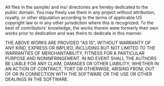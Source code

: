 All files in the sample/ and ins/ directories are hereby dedicated to the 
public domain. You may freely use them in any project without attribution, 
royalty, or other stipulation according to the terms of applicable US 
copyright law or in any other jurisdiction where this is recognized.
To the best of contributors' knowledge, the works therein were formerly
their own works prior to dedication and was theirs to dedicate in this
manner.

THE ABOVE WORKS ARE PROVIDED "AS IS", WITHOUT WARRANTY OF ANY KIND,
EXPRESS OR IMPLIED, INCLUDING BUT NOT LIMITED TO THE WARRANTIES OF
MERCHANTABILITY, FITNESS FOR A PARTICULAR PURPOSE AND NONINFRINGEMENT.
IN NO EVENT SHALL THE AUTHORS BE LIABLE FOR ANY CLAIM, DAMAGES OR
OTHER LIABILITY, WHETHER IN AN ACTION OF CONTRACT, TORT OR OTHERWISE,
ARISING FROM, OUT OF OR IN CONNECTION WITH THE SOFTWARE OR THE USE OR
OTHER DEALINGS IN THE SOFTWARE.